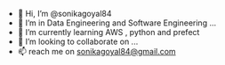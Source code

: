 - 👋 Hi, I’m @sonikagoyal84
- 👀 I’m  in Data Engineering and Software Engineering ...
- 🌱 I’m currently learning AWS , python and prefect
- 💞️ I’m looking to collaborate on ...
- 📫 reach me on sonikagoyal84@gmail.com

<!---
sonikagoyal84/sonikagoyal84 is a ✨ special ✨ repository because its `README.md` (this file) appears on your GitHub profile.
You can click the Preview link to take a look at your changes.
--->
